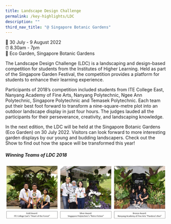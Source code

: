 ```yaml
---
title: Landscape Design Challenge
permalink: /key-highlights/LDC
description: ""
third_nav_title: "@ Singapore Botanic Gardens"
---
```

📆 30 July - 9 August 2022 <br>
⏰ 8.30am - 7pm <br>
📍 Eco Garden, Singapore Botanic Gardens <br>

The Landscape Design Challenge (LDC) is a landscaping and design-based competition for students from the Institutes of Higher Learning. Held as part of the Singapore Garden Festival, the competition provides a platform for students to enhance their learning experience. 

Participants of 2018’s competition included students from ITE College East, Nanyang Academy of Fine Arts, Nanyang Polytechnic, Ngee Ann Polytechnic, Singapore Polytechnic and Temasek Polytechnic. Each team put their best foot forward to transform a nine-square-metre plot into an outdoor landscape display in just four hours. The judges lauded all the participants for their perseverance, creativity, and landscaping knowledge. 

In the next edition, the LDC will be held at the Singapore Botanic Gardens (Eco Garden) on 30 July 2022. Visitors can look forward to more interesting garden displays by our young and budding landscapers. Check out the Show to find out how the space will be transformed this year!

##### Winning Teams of LDC 2018
![](/images/LDC.jpg)